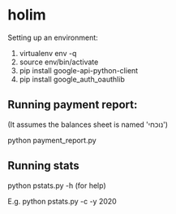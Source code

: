 # holim

Setting up an environment:
1. virtualenv env -q
2. source env/bin/activate
3. pip install google-api-python-client
4. pip install google_auth_oauthlib

## Running payment report:
(It assumes the balances sheet is named 'נוכחי')

python payment_report.py

## Running stats

python pstats.py -h  (for help)

E.g. python pstats.py  -c -y 2020
